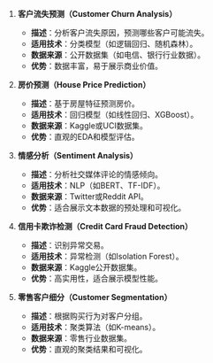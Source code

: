 1. **客户流失预测（Customer Churn Analysis）**
    
    - **描述**：分析客户流失原因，预测哪些客户可能流失。
    - **适用技术**：分类模型（如逻辑回归、随机森林）。
    - **数据来源**：公开数据集（如电信、银行行业数据）。
    - **优势**：数据丰富，易于展示商业价值。
2. **房价预测（House Price Prediction）**
    
    - **描述**：基于房屋特征预测房价。
    - **适用技术**：回归模型（如线性回归、XGBoost）。
    - **数据来源**：Kaggle或UCI数据集。
    - **优势**：直观的EDA和模型评估。
3. **情感分析（Sentiment Analysis）**
    
    - **描述**：分析社交媒体评论的情感倾向。
    - **适用技术**：NLP（如BERT、TF-IDF）。
    - **数据来源**：Twitter或Reddit API。
    - **优势**：适合展示文本数据的预处理和可视化。
4. **信用卡欺诈检测（Credit Card Fraud Detection）**
    
    - **描述**：识别异常交易。
    - **适用技术**：异常检测（如Isolation Forest）。
    - **数据来源**：Kaggle公开数据集。
    - **优势**：高实用性，适合展示模型性能。
5. **零售客户细分（Customer Segmentation）**
    
    - **描述**：根据购买行为对客户分组。
    - **适用技术**：聚类算法（如K-means）。
    - **数据来源**：零售行业数据集。
    - **优势**：直观的聚类结果和可视化。